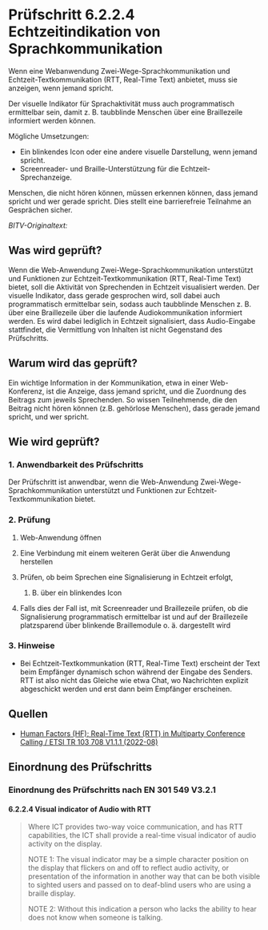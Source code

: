 # Prüfschritt 6.2.2.4 Echtzeitindikation von Sprachkommunikation

Wenn eine Webanwendung Zwei-Wege-Sprachkommunikation und Echtzeit-Textkommunikation (RTT, Real-Time Text) anbietet, muss sie anzeigen, wenn jemand spricht.

Der visuelle Indikator für Sprachaktivität muss auch programmatisch ermittelbar sein, damit z. B. taubblinde Menschen über eine Braillezeile informiert werden können.

Mögliche Umsetzungen:

-   Ein blinkendes Icon oder eine andere visuelle Darstellung, wenn jemand spricht.
-   Screenreader- und Braille-Unterstützung für die Echtzeit-Sprechanzeige.

Menschen, die nicht hören können, müssen erkennen können, dass jemand spricht und wer gerade spricht. Dies stellt eine barrierefreie Teilnahme an Gesprächen sicher.

_BITV-Originaltext:_

## Was wird geprüft?

Wenn die Web-Anwendung Zwei-Wege-Sprachkommunikation unterstützt und Funktionen zur Echtzeit-Textkommunikation (RTT, Real-Time Text) bietet, soll die Aktivität von Sprechenden in Echtzeit visualisiert werden. Der visuelle Indikator, dass gerade gesprochen wird, soll dabei auch programmatisch ermittelbar sein, sodass auch taubblinde Menschen z. B. über eine Braillezeile über die laufende Audiokommunikation informiert werden. Es wird dabei lediglich in Echtzeit signalisiert, dass Audio-Eingabe stattfindet, die Vermittlung von Inhalten ist nicht Gegenstand des Prüfschritts.

## Warum wird das geprüft?

Ein wichtige Information in der Kommunikation, etwa in einer Web-Konferenz, ist die Anzeige, dass jemand spricht, und die Zuordnung des Beitrags zum jeweils Sprechenden. So wissen Teilnehmende, die den Beitrag nicht hören können (z.B. gehörlose Menschen), dass gerade jemand spricht, und wer spricht.

## Wie wird geprüft?

### 1\. Anwendbarkeit des Prüfschritts

Der Prüfschritt ist anwendbar, wenn die Web-Anwendung Zwei-Wege-Sprachkommunikation unterstützt und Funktionen zur Echtzeit-Textkommunikation bietet.

### 2\. Prüfung

1.  Web-Anwendung öffnen
2.  Eine Verbindung mit einem weiteren Gerät über die Anwendung herstellen
3.  Prüfen, ob beim Sprechen eine Signalisierung in Echtzeit erfolgt,

    1.  B. über ein blinkendes Icon

4.  Falls dies der Fall ist, mit Screenreader und Braillezeile prüfen, ob die Signalisierung programmatisch ermittelbar ist und auf der Braillezeile platzsparend über blinkende Braillemodule o. ä. dargestellt wird

### 3\. Hinweise

-   Bei Echtzeit-Textkommunkation (RTT, Real-Time Text) erscheint der Text beim Empfänger dynamisch schon während der Eingabe des Senders. RTT ist also nicht das Gleiche wie etwa Chat, wo Nachrichten explizit abgeschickt werden und erst dann beim Empfänger erscheinen.

## Quellen

-   [Human Factors (HF); Real-Time Text (RTT) in Multiparty Conference Calling / ETSI TR 103 708 V1.1.1 (2022-08)](https://labs.etsi.org/rep/HF/en301549/uploads/272bede3724c5c99efe777f778201f70/tr_103708v010101p.pdf)

## Einordnung des Prüfschritts

### Einordnung des Prüfschritts nach EN 301 549 V3.2.1

#### 6.2.2.4 Visual indicator of Audio with RTT

> Where ICT provides two-way voice communication, and has RTT capabilities, the ICT shall provide a real-time visual indicator of audio activity on the display.
>
> NOTE 1: The visual indicator may be a simple character position on the display that flickers on and off to reflect audio activity, or presentation of the information in another way that can be both visible to sighted users and passed on to deaf-blind users who are using a braille display.
>
> NOTE 2: Without this indication a person who lacks the ability to hear does not know when someone is talking.
